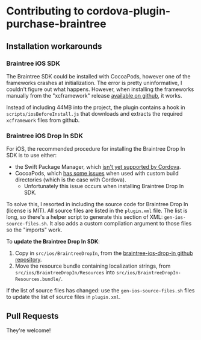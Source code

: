# Contributing to cordova-plugin-purchase-braintree

## Installation workarounds

### Braintree iOS SDK

The Braintree SDK could be installed with CocoaPods, however one of the frameworks crashes at initialization. The error is pretty uninformative, I couldn't figure out what happens.
However, when installing the frameworks manually from the "xcframework" release [available on github](https://github.com/braintree/braintree_ios/releases), it works.

Instead of including 44MB into the project, the plugin contains a hook in `scripts/iosBeforeInstall.js` that downloads and extracts the required `xcframework` files from github.

### Braintree iOS Drop In SDK

For iOS, the recommended procedure for installing the Braintree Drop In SDK is to use either:

- the Swift Package Manager, which [isn't yet supported by Cordova](https://github.com/apache/cordova-ios/issues/1089).
- CocoaPods, which [has some issues](https://github.com/CocoaPods/CocoaPods/issues/10675) when used with custom build directories (which is the case with Cordova).
  - Unfortunately this issue occurs when installing Braintree Drop In SDK.

To solve this, I resorted in including the source code for Braintree Drop In (license is MIT). All source files are listed in the `plugin.xml` file. The list is long, so there's a helper script to generate this section of XML: `gen-ios-source-files.sh`. It also adds a custom compilation argument to those files so the "imports" work.

To **update the Braintree Drop In SDK**:

1. Copy in `src/ios/BraintreeDropIn`, from the [braintree-ios-drop-in github repository](https://github.com/braintree/braintree-ios-drop-in/).
2. Move the resource bundle containing localization strings, from `src/ios/BraintreeDropIn/Resources` into `src/ios/BraintreeDropIn-Resources.bundle/`.

If the list of source files has changed: use the `gen-ios-source-files.sh` files to update the list of source files in `plugin.xml`.

##  Pull Requests

They're welcome!